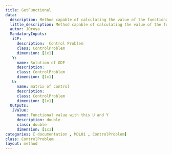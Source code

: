 ```yaml
---
title: GetFunctional
data: 
  description: Method capable of calculating the value of the functional defined in the control problem.
  little_description: Method capable of calculating the value of the functional defined in the control problem.
  autor: JOroya
  MandatoryInputs:   
   iCP: 
     description:  Control Problem
     class: ControlProblem
     dimension: [1x1]
   Y: 
     name: Solution of ODE
     description: 
     class: ControlProblem
     dimension: [1x1]
   U: 
     name: matrix of control
     description: 
     class: ControlProblem
     dimension: [1x1]
  Outputs:
   JValue:
     name: Functional value with this U and Y 
     description: double 
     class: double
     dimension: [1x1]
categories: [ documentation , MDL01 , ControlProblem]
class: ControlProblem
layout: method
---
```


